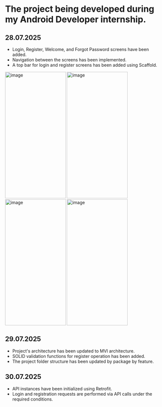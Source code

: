# The project being developed during my Android Developer internship.

## 28.07.2025
- Login, Register, Welcome, and Forgot Password screens have been added.
- Navigation between the screens has been implemented.
- A top bar for login and register screens has been added using Scaffold.
<img width="197.5" height="411.5" alt="image" src="https://github.com/user-attachments/assets/0667a6a8-92bc-47aa-9f7a-55220bc5a4d6" />
<img width="197.5" height="411.5" alt="image" src="https://github.com/user-attachments/assets/c62fbff4-afd5-470a-9efa-f71149ccc308" />
<img width="197.5" height="411.5" alt="image" src="https://github.com/user-attachments/assets/28407049-988b-49e2-97cb-68dd84c422b2" />
<img width="197.5" height="411.5" alt="image" src="https://github.com/user-attachments/assets/9e59ed92-b578-475c-800d-9e1297358eeb" />

## 29.07.2025
- Project's architecture has been updated to MVI architecture.
- SOLID validation functions for register operation has been added.
- The project folder structure has been updated by package by feature.

## 30.07.2025
- API instances have been initialized using Retrofit.
- Login and registration requests are performed via API calls under the required conditions.
